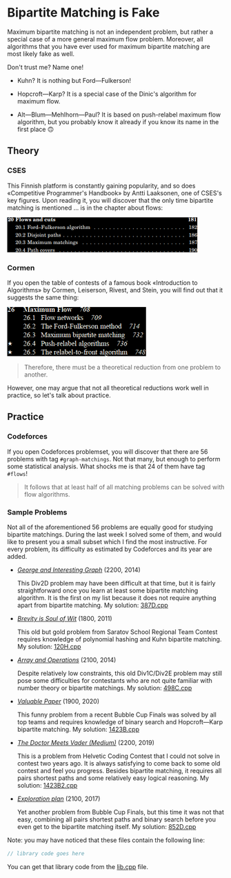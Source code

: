 # Bipartite Matching is Fake

Maximum bipartite matching is not an independent problem, but rather a special case of a more general maximum flow problem. Moreover, all algorithms that you have ever used for maximum bipartite matching are most likely fake as well.

Don't trust me? Name one!

- Kuhn? It is nothing but Ford—Fulkerson!

- Hopcroft—Karp? It is a special case of the Dinic's algorithm for maximum flow.

- Alt—Blum—Mehlhorn—Paul? It is based on push-relabel maximum flow algorithm, but you probably know it already if you know its name in the first place 🙃

## Theory

### CSES

This Finnish platform is constantly gaining popularity, and so does «Competitive Programmer's Handbook» by Antti Laaksonen, one of CSES's key figures. Upon reading it, you will discover that the only time bipartite matching is mentioned … is in the chapter about flows:

![bipartite matching is a special case of a flow](cses-toc-inv.png)

### Cormen

If you open the table of contests of a famous book «Introduction to Algorithms» by Cormen, Leiserson, Rivest, and Stein, you will find out that it suggests the same thing:

![bipartite matching is a special case of a flow](clrs-toc-inv.png)

> Therefore, there must be a theoretical reduction from one problem to another.

However, one may argue that not all theoretical reductions work well in practice, so let's talk about practice.

## Practice

### Codeforces

If you open Codeforces problemset, you will discover that there are 56 problems with tag `#graph-matchings`. Not that many, but enough to perform some statistical analysis. What shocks me is that 24 of them have tag `#flows`! 

> It follows that at least half of all matching problems can be solved with flow algorithms.

### Sample Problems

Not all of the aforementioned 56 problems are equally good for studying bipartite matchings. During the last week I solved some of them, and would like to present you a small subset which I find the most instructive. For every problem, its difficulty as estimated by Codeforces and its year are added.

- [_George and Interesting Graph_](https://codeforces.com/problemset/problem/387/D) (2200, 2014)

    This Div2D problem may have been difficult at that time, but it is fairly straightforward once you learn at least some bipartite matching algorithm. It is the first on my list because it does not require anything apart from bipartite matching. My solution: [387D.cpp](387D.cpp)

- [_Brevity is Soul of Wit_](https://codeforces.com/problemset/problem/120/H) (1800, 2011)

    This old but gold problem from Saratov School Regional Team Contest requires knowledge of polynomial hashing and Kuhn bipartite matching. My solution: [120H.cpp](120H.cpp)

- [_Array and Operations_](https://codeforces.com/problemset/problem/498/C) (2100, 2014)

    Despite relatively low constraints, this old Div1C/Div2E problem may still pose some difficulties for contestants who are not quite familiar with number theory or bipartite matchings. My solution: [498C.cpp](498C.cpp)

- [_Valuable Paper_](https://codeforces.com/problemset/problem/1423/B) (1900, 2020)

    This funny problem from a recent Bubble Cup Finals was solved by all top teams and requires knowledge of binary search and Hopcroft—Karp bipartite matching. My solution: [1423B.cpp](1423B.cpp)

- [_The Doctor Meets Vader (Medium)_](https://codeforces.com/problemset/problem/1184/B2) (2200, 2019)

    This is a problem from Helvetic Coding Contest that I could not solve in contest two years ago. It is always satisfying to come back to some old contest and feel you progress. Besides bipartite matching, it requires all pairs shortest paths and some relatively easy logical reasoning. My solution: [1423B2.cpp](1423B2.cpp)

- [_Exploration plan_](https://codeforces.com/problemset/problem/852/D) (2100, 2017)

    Yet another problem from Bubble Cup Finals, but this time it was not that easy, combining all pairs shortest paths and binary search before you even get to the bipartite matching itself. My solution: [852D.cpp](852D.cpp)

Note: you may have noticed that these files contain the following line:
```cpp
// library code goes here
```
You can get that library code from the [lib.cpp](lib.cpp) file.
